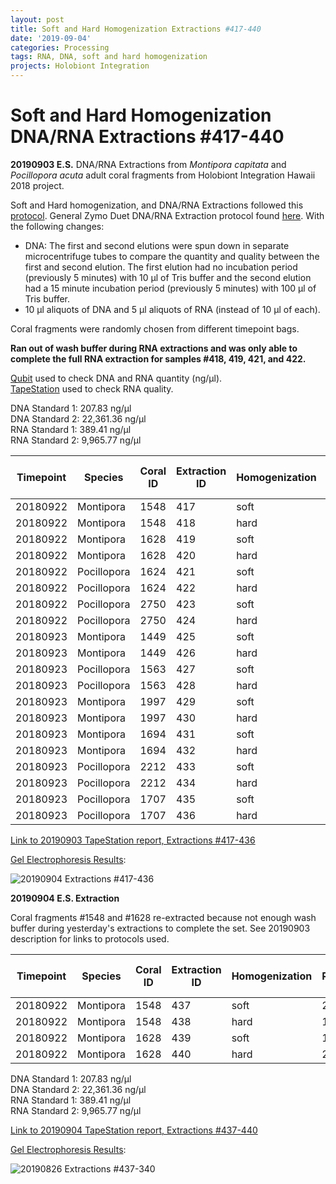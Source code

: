```yaml
---
layout: post
title: Soft and Hard Homogenization Extractions #417-440
date: '2019-09-04'
categories: Processing
tags: RNA, DNA, soft and hard homogenization
projects: Holobiont Integration
---
```


# Soft and Hard Homogenization DNA/RNA Extractions #417-440

**20190903 E.S.**
DNA/RNA Extractions from *Montipora capitata* and *Pocillopora acuta* adult coral fragments from Holobiont Integration Hawaii 2018 project.  

Soft and Hard homogenization, and DNA/RNA Extractions followed this [protocol](https://github.com/emmastrand/EmmaStrand_Notebook/blob/master/_posts/2019-06-05-Soft-and-Hard-Homogenization-Protocol.md). General Zymo Duet DNA/RNA Extraction protocol found [here](https://github.com/emmastrand/EmmaStrand_Notebook/blob/master/_posts/2019-05-31-Zymo-Duet-RNA-DNA-Extraction-Protocol.md). With the following changes:  
- DNA: The first and second elutions were spun down in separate microcentrifuge tubes to compare the quantity and quality between the first and second elution. The first elution had no incubation period (previously 5 minutes) with 10 μl of Tris buffer and the second elution had a 15 minute incubation period (previously 5 minutes) with 100 μl of Tris buffer.  
- 10 μl aliquots of DNA and 5 μl aliquots of RNA (instead of 10 μl of each).    

Coral fragments were randomly chosen from different timepoint bags.

**Ran out of wash buffer during RNA extractions and was only able to complete the full RNA extraction for samples #418, 419, 421, and 422.**

[Qubit](https://github.com/emmastrand/EmmaStrand_Notebook/blob/master/_posts/2019-05-31-Qubit-Protocol.md) used to check DNA and RNA quantity (ng/μl).  
[TapeStation](https://github.com/emmastrand/EmmaStrand_Notebook/blob/master/_posts/2019-05-31-TapeStation-Protocol.md) used to check RNA quality.

DNA Standard 1: 207.83 ng/μl  
DNA Standard 2: 22,361.36 ng/μl  
RNA Standard 1: 389.41 ng/μl  
RNA Standard 2: 9,965.77 ng/μl

| Timepoint | Species     | Coral ID | Extraction ID | Homogenization | DNA Reading 1 | DNA Reading 2 | Average DNA ng/μl | RNA Reading 1 | RNA Reading 2 | Average RNA ng/μl | RIN |
|-----------|-------------|----------|---------------|----------------|---------------|---------------|-------------------|---------------|---------------|-------------------|-----|
| 20180922  | Montipora   | 1548     | 417           | soft           | 30.2          | 30            | 30.1              | NA            | NA            | NA                | NA  |
| 20180922  | Montipora   | 1548     | 418           | hard           | 12.5          | 12.4          | 12.45             | 17.2          | 17            | 17.1              | NA  |
| 20180922  | Montipora   | 1628     | 419           | soft           | 35.6          | 35.4          | 35.5              | 46            | 46            | 46                |     |
| 20180922  | Montipora   | 1628     | 420           | hard           | 21.2          | 21.2          | 21.2              | NA            | NA            | NA                | NA  |
| 20180922  | Pocillopora | 1624     | 421           | soft           | 46            | 46            | 46                | 105           | 105           | 105               |     |
| 20180922  | Pocillopora | 1624     | 422           | hard           | 40            | 39.8          | 39.9              | 61.2          | 61.2          | 61.2              | NA  |
| 20180922  | Pocillopora | 2750     | 423           | soft           | 64.2          | 64            | 64.1              | NA            | NA            | NA                | NA  |
| 20180922  | Pocillopora | 2750     | 424           | hard           | 44.2          | 44            | 44.1              | NA            | NA            | NA                | NA  |
| 20180923  | Montipora   | 1449     | 425           | soft           | 18.7          | 18.6          | 18.65             | NA            | NA            | NA                | NA  |
| 20180923  | Montipora   | 1449     | 426           | hard           | 15.3          | 15.3          | 15.3              | NA            | NA            | NA                | NA  |
| 20180923  | Pocillopora | 1563     | 427           | soft           | 21.6          | 21.4          | 21.5              | NA            | NA            | NA                | NA  |
| 20180923  | Pocillopora | 1563     | 428           | hard           | 24.8          | 24.8          | 24.8              | NA            | NA            | NA                | NA  |
| 20180923  | Montipora   | 1997     | 429           | soft           | 18.2          | 18.1          | 18.15             | NA            | NA            | NA                | NA  |
| 20180923  | Montipora   | 1997     | 430           | hard           | 10.5          | 10.5          | 10.5              | NA            | NA            | NA                | NA  |
| 20180923  | Montipora   | 1694     | 431           | soft           | 15.1          | 15            | 15.05             | NA            | NA            | NA                | NA  |
| 20180923  | Montipora   | 1694     | 432           | hard           | 13.2          | 13.2          | 13.2              | NA            | NA            | NA                | NA  |
| 20180923  | Pocillopora | 2212     | 433           | soft           | 47.6          | 47.4          | 47.5              | NA            | NA            | NA                | NA  |
| 20180923  | Pocillopora | 2212     | 434           | hard           | 24.2          | 24            | 24.1              | NA            | NA            | NA                | NA  |
| 20180923  | Pocillopora | 1707     | 435           | soft           | 30.8          | 30.8          | 30.8              | NA            | NA            | NA                | NA  |
| 20180923  | Pocillopora | 1707     | 436           | hard           | 35.6          | 35.6          | 35.6              | NA            | NA            | NA                | NA  |

[Link to 20190903 TapeStation report, Extractions #417-436](https://github.com/emmastrand/EmmaStrand_Notebook/blob/master/TapeStation/2019-09-03%20-%2016.38.49.pdf)

[Gel Electrophoresis Results](https://github.com/emmastrand/EmmaStrand_Notebook/blob/master/_posts/2019-07-16-Gel-Electrophoresis-Protocol.md):

![20190904 Extractions #417-436](https://github.com/emmastrand/EmmaStrand_Notebook/blob/master/images/20190827.jpg?raw=true)

**20190904 E.S. Extraction**

Coral fragments #1548 and #1628 re-extracted because not enough wash buffer during yesterday's extractions to complete the set. See 20190903 description for links to protocols used.

| Timepoint | Species   | Coral ID | Extraction ID | Homogenization | DNA Reading 1 | DNA Reading 2 | Average DNA ng/μl | RNA Reading 1 | RNA Reading 2 | Average RNA ng/μl | RIN |
|-----------|-----------|----------|---------------|----------------|---------------|---------------|-------------------|---------------|---------------|-------------------|-----|
| 20180922  | Montipora | 1548     | 437           | soft           | 23.2          | 23            | 23.1              | 24.2          | 24.2          | 24.2              | 8   |
| 20180922  | Montipora | 1548     | 438           | hard           | 16.9          | 16.9          | 16.9              | 19.8          | 19.8          | 19.8              | NA  |
| 20180922  | Montipora | 1628     | 439           | soft           | 17            | 17            | 17                | 28.2          | 28.2          | 28.2              | 8.7 |
| 20180922  | Montipora | 1628     | 440           | hard           | 21.8          | 21.6          | 21.7              | 24            | 24            | 24                | NA  |

DNA Standard 1: 207.83 ng/μl  
DNA Standard 2: 22,361.36 ng/μl  
RNA Standard 1: 389.41 ng/μl  
RNA Standard 2: 9,965.77 ng/μl

[Link to 20190904 TapeStation report, Extractions #437-440](https://github.com/emmastrand/EmmaStrand_Notebook/blob/master/TapeStation/2019-09-04%20-%2014.07.59.pdf)

[Gel Electrophoresis Results](https://github.com/emmastrand/EmmaStrand_Notebook/blob/master/_posts/2019-07-16-Gel-Electrophoresis-Protocol.md):

![20190826 Extractions #437-340]()

